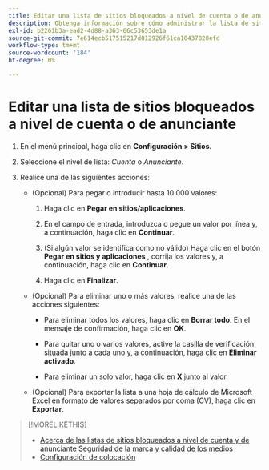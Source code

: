 ```yaml
---
title: Editar una lista de sitios bloqueados a nivel de cuenta o de anunciante
description: Obtenga información sobre cómo administrar la lista de sitios bloqueados para una cuenta o un anunciante.
exl-id: b2261b3a-ead2-4d88-a363-66c53653de1a
source-git-commit: 7e614ecb517515217d812926f61ca10437820efd
workflow-type: tm+mt
source-wordcount: '184'
ht-degree: 0%

---
```


# Editar una lista de sitios bloqueados a nivel de cuenta o de anunciante

1. En el menú principal, haga clic en **Configuración > Sitios.**

1. Seleccione el nivel de lista: *Cuenta* o *Anunciante*.

1. Realice una de las siguientes acciones:

   * (Opcional) Para pegar o introducir hasta 10 000 valores:

      1. Haga clic en **Pegar en sitios/aplicaciones**.

      1. En el campo de entrada, introduzca o pegue un valor por línea y, a continuación, haga clic en **Continuar**.

      1. (Si algún valor se identifica como no válido) Haga clic en el botón **Pegar en sitios y aplicaciones** , corrija los valores y, a continuación, haga clic en **Continuar**.

      1. Haga clic en **Finalizar**.
   * (Opcional) Para eliminar uno o más valores, realice una de las acciones siguientes:

      * Para eliminar todos los valores, haga clic en **Borrar todo**. En el mensaje de confirmación, haga clic en **OK**.

      * Para quitar uno o varios valores, active la casilla de verificación situada junto a cada uno y, a continuación, haga clic en **Eliminar activado**.

      * Para eliminar un solo valor, haga clic en **X** junto al valor.
   * (Opcional) Para exportar la lista a una hoja de cálculo de Microsoft Excel en formato de valores separados por coma (CV), haga clic en **Exportar**.



>[!MORELIKETHIS]
>
>* [Acerca de las listas de sitios bloqueados a nivel de cuenta y de anunciante](/help/dsp/admin/blocked-sites-list-about.md)
   > [Seguridad de la marca y calidad de los medios](/help/dsp/introduction/features/brand-safety-media-quality.md)
>* [Configuración de colocación](/help/dsp/campaign-management/placements/placement-settings.md)

